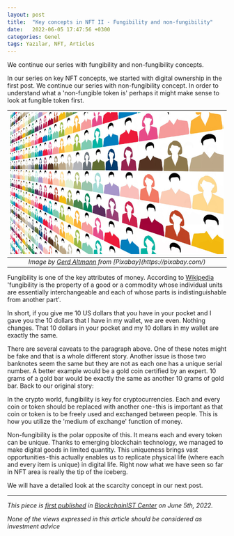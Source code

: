 ```yaml
---
layout: post
title:  "Key concepts in NFT II - Fungibility and non-fungibility"
date:   2022-06-05 17:47:56 +0300
categories: Genel
tags: Yazılar, NFT, Articles
---
```


We continue our series with fungibility and non-fungibility concepts. 

In our series on key NFT concepts, we started with digital ownership in the first post. We continue our series with non-fungibility concept. In order to understand what a 'non-fungible token is' perhaps it might make sense to look at fungible token first. 

| ![crowd](/assets/crowd-3513215_800.jpg)|
|:--:| 
| *Image by [Gerd Altmann]([https://pixabay.com/users/uroburos-325152/](https://pixabay.com/users/geralt-9301/)) from [Pixabay](https://pixabay.com/)*|

Fungibility is one of the key attributes of money. According to [Wikipedia](https://en.wikipedia.org/wiki/Fungibility) 'fungibility is the property of a good or a commodity whose individual units are essentially interchangeable and each of whose parts is indistinguishable from another part'. 

In short, if you give me 10 US dollars that you have in your pocket and I gave you the 10 dollars that I have in my wallet, we are even. Nothing changes. That 10 dollars in your pocket and my 10 dollars in my wallet are exactly the same. 

There are several caveats to the paragraph above. One of these notes might be fake and that is a whole different story. Another issue is those two banknotes seem the same but they are not as each one has a unique serial number. A better example would be a gold coin certified by an expert. 10 grams of a gold bar would be exactly the same as another 10 grams of gold bar. Back to our original story:

In the crypto world, fungibility is key for cryptocurrencies. Each and every coin or token should be replaced with another one - this is important as that coin or token is to be freely used and exchanged between people. This is how you utilize the 'medium of exchange' function of money.

Non-fungibility is the polar opposite of this. It means each and every token can be unique. Thanks to emerging blockchain technology, we managed to make digital goods in limited quantity. This uniqueness brings vast opportunities - this actually enables us to replicate physical life (where each and every item is unique) in digital life. Right now what we have seen so far in NFT area is really the tip of the iceberg.

We will have a detailed look at the scarcity concept in our next post.


---
*This piece is [first published](https://medium.com/bcistcenter/key-concepts-in-nfts-ii-fungibility-and-non-fungibility-687a7697d7fd) in [BlockchainIST Center](https://medium.com/blockchainist-center) on June 5th, 2022.*

*None of the views expressed in this article should be considered as investment advice*

